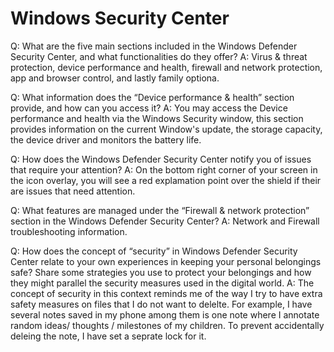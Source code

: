 # Windows Security Center

Q: What are the five main sections included in the Windows Defender Security Center, and what functionalities do they offer?
A: Virus & threat protection, device performance and health, firewall and network protection, app and browser control, and lastly family optiona.

Q: What information does the “Device performance & health” section provide, and how can you access it?
A: You may access the Device performance and health via the Windows Security window, this section provides information on the current Window's update, the storage capacity, the device driver and monitors the battery life.

Q: How does the Windows Defender Security Center notify you of issues that require your attention?
A: On the bottom right corner of your screen in the icon overlay, you will see a red explamation point over the shield if their are issues that need attention. 

Q: What features are managed under the “Firewall & network protection” section in the Windows Defender Security Center?
A: Network and Firewall troubleshooting information.

Q: How does the concept of “security” in Windows Defender Security Center relate to your own experiences in keeping your personal belongings safe? Share some strategies you use to protect your belongings and how they might parallel the security measures used in the digital world.
 A: The concept of security in this context reminds me of the way I try to have extra safety measures on files that I do not want to delelte. For example, I have several notes saved in my phone among them is one note where I annotate random ideas/ thoughts / milestones of my children. To prevent accidentally deleing the note, I have set a seprate lock for it. 